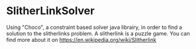 # SlitherLinkSolver
Using "Choco", a constraint based solver java librairy, in order to find a solution to the slitherlinks problem.
A slitherlink is a puzzle game. You can find more about it on https://en.wikipedia.org/wiki/Slitherlink
